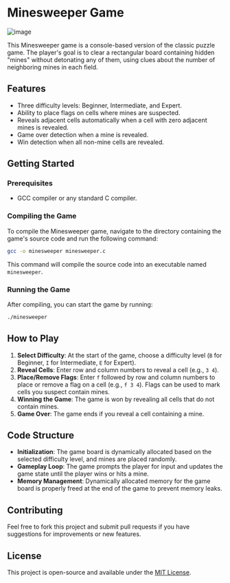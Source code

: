# Minesweeper Game
![image](https://github.com/mohamedB0/GUI_GTK4/assets/115374122/9e46e913-468d-4eeb-aa73-9a664fb74df9)


This Minesweeper game is a console-based version of the classic puzzle game. The player's goal is to clear a rectangular board containing hidden "mines" without detonating any of them, using clues about the number of neighboring mines in each field.

## Features

- Three difficulty levels: Beginner, Intermediate, and Expert.
- Ability to place flags on cells where mines are suspected.
- Reveals adjacent cells automatically when a cell with zero adjacent mines is revealed.
- Game over detection when a mine is revealed.
- Win detection when all non-mine cells are revealed.

## Getting Started

### Prerequisites

- GCC compiler or any standard C compiler.

### Compiling the Game

To compile the Minesweeper game, navigate to the directory containing the game's source code and run the following command:

```bash
gcc -o minesweeper minesweeper.c
```

This command will compile the source code into an executable named `minesweeper`.

### Running the Game

After compiling, you can start the game by running:

```bash
./minesweeper
```

## How to Play

1. **Select Difficulty**: At the start of the game, choose a difficulty level (`B` for Beginner, `I` for Intermediate, `E` for Expert).
2. **Reveal Cells**: Enter row and column numbers to reveal a cell (e.g., `3 4`).
3. **Place/Remove Flags**: Enter `f` followed by row and column numbers to place or remove a flag on a cell (e.g., `f 3 4`). Flags can be used to mark cells you suspect contain mines.
4. **Winning the Game**: The game is won by revealing all cells that do not contain mines.
5. **Game Over**: The game ends if you reveal a cell containing a mine.

## Code Structure

- **Initialization**: The game board is dynamically allocated based on the selected difficulty level, and mines are placed randomly.
- **Gameplay Loop**: The game prompts the player for input and updates the game state until the player wins or hits a mine.
- **Memory Management**: Dynamically allocated memory for the game board is properly freed at the end of the game to prevent memory leaks.

## Contributing

Feel free to fork this project and submit pull requests if you have suggestions for improvements or new features.

## License

This project is open-source and available under the [MIT License](LICENSE).

